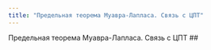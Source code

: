 ```yaml
---
title: "Предельная теорема Муавра-Лапласа. Связь с ЦПТ"
---
```

 Предельная теорема Муавра-Лапласа. Связь с ЦПТ ##


